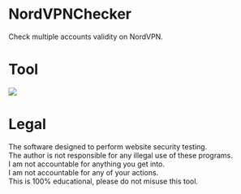 # NordVPNChecker
 Check multiple accounts validity on NordVPN. 
# Tool
![](https://i.ibb.co/m6YQrYn/example.png)

# Legal
 The software designed to perform website security testing.<br/>
 The author is not responsible for any illegal use of these programs.<br/>
 I am not accountable for anything you get into.<br/>
 I am not accountable for any of your actions.<br/>
 This is 100% educational, please do not misuse this tool.
